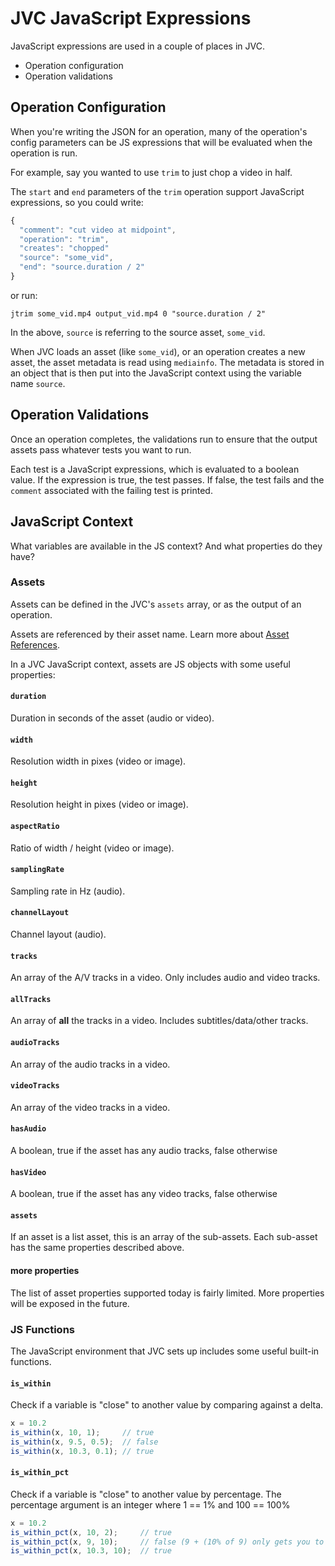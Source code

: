 # JVC JavaScript Expressions
JavaScript expressions are used in a couple of places in JVC.

  * Operation configuration
  * Operation validations

## Operation Configuration
When you're writing the JSON for an operation, many of the operation's
config parameters can be JS expressions that will be evaluated
when the operation is run.

For example, say you wanted to use `trim` to just chop a video in half.

The `start` and `end` parameters of the `trim` operation support JavaScript
expressions, so you could write:
```js
{
  "comment": "cut video at midpoint",
  "operation": "trim",
  "creates": "chopped"
  "source": "some_vid",
  "end": "source.duration / 2"
}
```
or run:
```shell script
jtrim some_vid.mp4 output_vid.mp4 0 "source.duration / 2"
```
In the above, `source` is referring to the source asset, `some_vid`.

When JVC loads an asset (like `some_vid`), or an operation creates a new asset,
the asset metadata is read using `mediainfo`. The metadata is stored in an object
that is then put into the JavaScript context using the variable name `source`.

## Operation Validations
Once an operation completes, the validations run to ensure that the output
assets pass whatever tests you want to run.

Each test is a JavaScript expressions, which is evaluated to a boolean value.
If the expression is true, the test passes. If false, the test fails and the
`comment` associated with the failing test is printed.

## JavaScript Context
What variables are available in the JS context? And what properties do they have?

### Assets
Assets can be defined in the JVC's `assets` array, or as the output of an
operation.

Assets are referenced by their asset name. Learn more about
[Asset References](asset_refs.md).

In a JVC JavaScript context, assets are JS objects with some useful properties:

#### `duration`
Duration in seconds of the asset (audio or video).

#### `width`
Resolution width in pixes (video or image).

#### `height`
Resolution height in pixes (video or image).

#### `aspectRatio`
Ratio of width / height (video or image).

#### `samplingRate`
Sampling rate in Hz (audio).

#### `channelLayout`
Channel layout (audio).

#### `tracks`
An array of the A/V tracks in a video. Only includes audio and video tracks.

#### `allTracks`
An array of **all** the tracks in a video. Includes subtitles/data/other tracks.

#### `audioTracks`
An array of the audio tracks in a video.

#### `videoTracks`
An array of the video tracks in a video.

#### `hasAudio`
A boolean, true if the asset has any audio tracks, false otherwise

#### `hasVideo`
A boolean, true if the asset has any video tracks, false otherwise

#### `assets`
If an asset is a list asset, this is an array of the sub-assets. Each sub-asset
has the same properties described above.

#### more properties
The list of asset properties supported today is fairly limited.
More properties will be exposed in the future.

### JS Functions
The JavaScript environment that JVC sets up includes some useful built-in
functions.

#### `is_within`
Check if a variable is "close" to another value by comparing against a delta.
```js
x = 10.2
is_within(x, 10, 1);     // true
is_within(x, 9.5, 0.5);  // false
is_within(x, 10.3, 0.1); // true
```

#### `is_within_pct`
Check if a variable is "close" to another value by percentage. The percentage
argument is an integer where 1 == 1% and 100 == 100%
```js
x = 10.2
is_within_pct(x, 10, 2);     // true
is_within_pct(x, 9, 10);     // false (9 + (10% of 9) only gets you to 9.9, x is 10.2) 
is_within_pct(x, 10.3, 10);  // true
```

